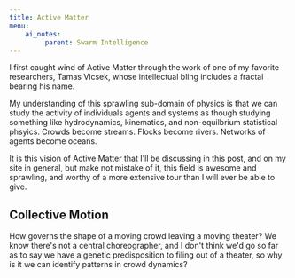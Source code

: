 ```yaml
---
title: Active Matter
menu:
    ai_notes:
         parent: Swarm Intelligence
---
```


I first caught wind of Active Matter through the work of one of my
favorite researchers, Tamas Vicsek, whose intellectual bling includes a
fractal bearing his name.

My understanding of this sprawling sub-domain of physics is that we can
study the activity of individuals agents and systems as though studying
something like hydrodynamics, kinematics, and non-equilbrium statistical
phsyics. Crowds become streams. Flocks become rivers. Networks of agents
become oceans. 


It is this vision of Active Matter that I'll be discussing in this post, and on my site in general, but make not
mistake of it, this field is awesome and sprawling, and worthy of a  more extensive
tour than I will ever be able to give.

## Collective Motion

How governs the shape of a moving crowd leaving a moving theater? We
know there's not a central choreographer, and I don't think we'd go so
far as to say we have a genetic predisposition to filing out of a
theater, so why is it we can identify patterns in crowd dynamics? 
